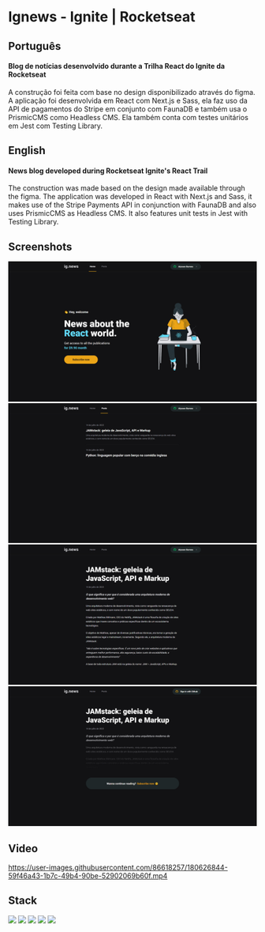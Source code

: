 # Ignews - Ignite | Rocketseat

## Português

#### Blog de notícias desenvolvido durante a Trilha React do Ignite da Rocketseat

A construção foi feita com base no design disponibilizado através do figma. A aplicação foi desenvolvida em React com Next.js e Sass, ela faz uso da API de pagamentos do Stripe em conjunto com FaunaDB e também usa o PrismicCMS como Headless CMS. Ela também conta com testes unitários em Jest com Testing Library.

## English

#### News blog developed during Rocketseat Ignite's React Trail

The construction was made based on the design made available through the figma. The application was developed in React with Next.js and Sass, it makes use of the Stripe Payments API in conjunction with FaunaDB and also uses PrismicCMS as Headless CMS. It also features unit tests in Jest with Testing Library.

## Screenshots

<div align="center">
    <div>
        <img width="600px" src="./public/ignews-1.png" alt="Print da página home rodando na web"/>
        <img width="600px" src="./public/ignews-2.png" alt="Print da página de posts rodando na web"/>
        <img width="600px" src="./public/ignews-3.png" alt="Print da página com o conteúdo de um post selecionado com o usuário logado rodando na web"/>
        <img width="600px" src="./public/ignews-4.png" alt="Print da página com o conteúdo de um post selecionado com o usuário não logado rodando na web"/>
    </div>
</div>

## Video

https://user-images.githubusercontent.com/86618257/180626844-59f46a43-1b7c-49b4-90be-52902069b60f.mp4

## Stack

<img width="30px" src="https://xesque.rocketseat.dev/platform/tech/typescript.svg"/> <img width="30px" src="https://xesque.rocketseat.dev/platform/tech/reactjs.svg"/> <img width="30px" src="https://cdn.jsdelivr.net/gh/devicons/devicon/icons/sass/sass-original.svg" /> <img width="31px" src="https://xesque.rocketseat.dev/platform/tech/nextjs.svg"/> <img width="30px" src="https://xesque.rocketseat.dev/platform/tech/faunadb.svg"/>
